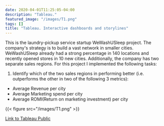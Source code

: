```yaml
---
date: 2020-04-01T11:25:05-04:00
description: "Tableau."
featured_image: "/images/T1.png"
tags: []
title: "Tableau. Interactive dashboards and storylines"
---
```


This is the laundry-pickup service startup WeWashUSleep project. The company's strategy is to build a vast network in smaller cities. WeWashUSleep already had a strong percentage in 140 locations and recently opened stores in 10 new cities. Additionally, the company has two separate sales regions. For this project I implemented the following tasks:
1) Identify which of the two sales regions in performing better (i.e. outperforms the other in two of the following 3 metrics):
- Average Revenue per city
- Average Marketing spend per city
- Average ROMI(Return on marketing investment) per city

{{< figure src="/images/T1.png" >}}

[Link to Tableau Public](https://public.tableau.com/profile/alena.tskhondiya#!/)
